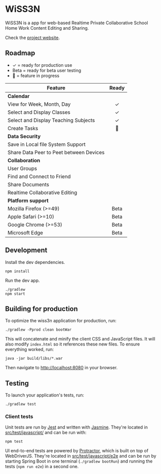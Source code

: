 # WiSS3N

WiSS3N is a app for web-based Realtime Private Collaborative School Home Work Content Editing and Sharing. 

Check the [project website](http://wiss3n.de).

## Roadmap

- ✓ = ready for production use
- Beta = ready for beta user testing
- :construction: = feature in progress

Feature                                                                     | Ready
--------------------------------------------------------------------------- | :------------:
**Calendar**                                                                |
View for Week, Month, Day                                                   | ✓
Select and Display Classes                                                  | ✓
Select and Display Teaching Subjects                                        | ✓
Create Tasks                                                                | :construction:
**Data Security**                                                           |                                                                  | 
Save in Local file System Support                                           | 
Share Data Peer to Peet between Devices                                     |                             
**Collaboration**                                                           | 
User Groups                                                                 | 
Find and Connect to Friend                                                  | 
Share Documents                                                             | 
Realtime Collaborative Editing                                              | 
**Platform support**                                                        |
Mozilla Firefox (>=49)                                                      | Beta
Apple Safari (>=10)                                                         | Beta
Google Chrome (>=53)                                                        | Beta
Microsoft Edge                                                              | Beta


## Development

Install the dev dependencies.

    npm install


Run the dev app.

    ./gradlew
    npm start


## Building for production

To optimize the wiss3n application for production, run:

    ./gradlew -Pprod clean bootWar

This will concatenate and minify the client CSS and JavaScript files. It will also modify `index.html` so it references these new files.
To ensure everything worked, run:

    java -jar build/libs/*.war

Then navigate to [http://localhost:8080](http://localhost:8080) in your browser.


## Testing

To launch your application's tests, run:

    ./gradlew test

### Client tests

Unit tests are run by [Jest][] and written with [Jasmine][]. They're located in [src/test/javascript/](src/test/javascript/) and can be run with:

    npm test

UI end-to-end tests are powered by [Protractor][], which is built on top of WebDriverJS. They're located in [src/test/javascript/e2e](src/test/javascript/e2e)
and can be run by starting Spring Boot in one terminal (`./gradlew bootRun`) and running the tests (`npm run e2e`) in a second one.

[JHipster Homepage and latest documentation]: https://www.jhipster.tech
[JHipster 5.0.1 archive]: https://www.jhipster.tech/documentation-archive/v5.0.1

[Using JHipster in development]: https://www.jhipster.tech/documentation-archive/v5.0.1/development/
[Using Docker and Docker-Compose]: https://www.jhipster.tech/documentation-archive/v5.0.1/docker-compose
[Using JHipster in production]: https://www.jhipster.tech/documentation-archive/v5.0.1/production/
[Running tests page]: https://www.jhipster.tech/documentation-archive/v5.0.1/running-tests/
[Setting up Continuous Integration]: https://www.jhipster.tech/documentation-archive/v5.0.1/setting-up-ci/


[Node.js]: https://nodejs.org/
[Yarn]: https://yarnpkg.org/
[Webpack]: https://webpack.github.io/
[Angular CLI]: https://cli.angular.io/
[BrowserSync]: http://www.browsersync.io/
[Jest]: https://facebook.github.io/jest/
[Jasmine]: http://jasmine.github.io/2.0/introduction.html
[Protractor]: https://angular.github.io/protractor/
[Leaflet]: http://leafletjs.com/
[DefinitelyTyped]: http://definitelytyped.org/

